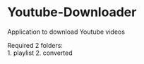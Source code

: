 # Youtube-Downloader
Application to download Youtube videos

Required 2 folders:
  <br>
    1. playlist
    2. converted
  </br>
